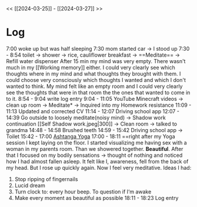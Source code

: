<< [[2024-03-25]] - [[2024-03-27]] >>

# Log
7:00 woke up but was half sleeping
7:30 mom started car -> I stood up
7:30 - 8:54 toilet -> shower -> rice, cauliflower breakfast -> ==Meditate== -> Refill water dispenser
After 15 min my mind was very empty. There wasn't much in my [[Working memory]] either. I could very clearly see which thoughts where in my mind and what thoughts they brought with them. I could choose very consciously which thoughts I wanted and which I don't wanted to think. My mind felt like an empty room and I could very clearly see the thoughts that were in that room the the ones that wanted to come in to it.
8:54 - 9:04 write log entry
9:04 - 11:05 YouTube Minecraft videos -> clean up room -> Meditate* -> Inquired into my Homework resistance
11:09 - 11:13 Updated and corrected CV
11:14 - 12:07 Driving school app
12:07 - 14:39 Go outside to loosely meditate(noisy mind) -> Shadow work continuation [[Self Shadow work.jpeg|300]] -> Clean room -> talked to grandma 
14:48 - 14:58 Brushed teeth
14:59 - 15:42 Driving school app -> Toilet
15:42 - 17:00 [Ashtanga Yoga](https://youtu.be/1Krp4W0TlAU?si=pp7bjl730POYeWeh)
17:00 - 18:11 ==right after my Yoga session I kept laying on the floor. I started visualizing me having sex with a woman in my parents room. Than we showered together. **Beautiful**.
After that I focused on my bodily sensations -> thought of nothing and noticed how I had almost fallen asleep. It felt like I, awareness, fell from the back of my head. But I rose up quickly again.
Now I feel very meditative.
Ideas I had:
1. Stop ripping of fingernails
2. Lucid dream
3. Turn clock to: every hour beep. To question if I‘m awake
4. Make every moment as beautiful as possible 
18:11 - 18:23 Log entry 
